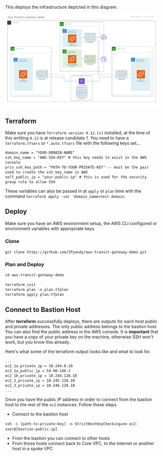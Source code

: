 This deploys the infrastructure depicted in this diagram.

[![Transit Gateway Deployment](images/aws-transit-gateway-demo-800.png)](images/aws-transit-gateway-demo.png)

## Terraform

Make sure you have `Terraform version 0.12.[x]` installed, at the time of this writting `0.12` is at release candidate 1. You need to have a `terraform.tfvars` or `*.auto.tfvars` file with the following keys set...

```hcl
domain_name = "YOUR-DOMAIN-NAME"
ssh_key_name = "AWS-SSH-KEY" # this key needs to exist in the AWS console
priv_ssh_key_path = "PATH-TO-YOUR-PRIVATE-KEY" -- must be the pair used to create the ssh_key_name in AWS
self_public_ip = "your-public-ip" # this is used for the security group rule to allow SSH
```

These variables can also be passed in at `apply` or `plan` time with the command `terraform apply -var 'domain_name=test.domain`.

## Deploy

Make sure you have an AWS environment setup, the AWS CLI configured or environment variables with appropriate keys.

### Clone

`git clone https://github.com/IPyandy/aws-transit-gateway-demo.git`

### Plan and Deploy

```shell
cd aws-transit-gateway-demo

terraform init
terraform plan -o plan.tfplan
terraform apply plan.tfplan
```

## Connect to Bastion Host

After **terraform** successfully deploys, there are outputs for each host public and private addresses. The only public address belongs to the bastion host. You can also find the public address in the AWS console. It is **important** that you have a copy of your private key on the machine, otherwise SSH won't work, but you know this already.

Here's what some of the terraform output looks like and what to look for.

```shell
...
ec2_1a_private_ip = 10.244.0.10
ec2_1a_public_ip = 54.90.146.3
ec2_1b_private_ip = 10.244.128.10
ec2_2_private_ip = 10.245.128.10
ec2_3_private_ip = 10.246.128.10
...
```

Once you have the public IP address in order to connect from the bastion host to the rest of the `ec2` instances. Follow these steps.

-   Connect to the bastion host

`ssh -i [path-to-private-key] -o StrictHostKeyChecking=no ec2-user@[bastion-public-ip]`

-   From the bastion you can connect to other hosts
-   From those hosts connect back to Core VPC, to the internet or another host in a spoke VPC
